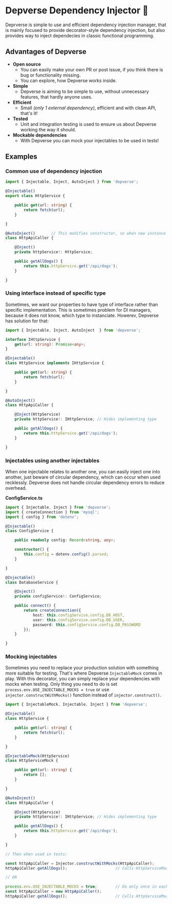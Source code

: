 
# Depverse Dependency Injector 💉

Deprverse is simple to use and efficient dependency injection manager, that is mainly focused to provide decorator-style dependency injection, but also provides way to inject dependecies in classic functional programming.

## Advantages of Depverse

- **Open source**
    - You can easily make your own PR or post issue, if you think there is bug or functionality missing.
    - You can explore, how Depverse works inside.
- **Simple**
    - Depverse is aiming to be simple to use, without unnecessary features, that hardly anyone uses.
- **Efficient**
    - Small *(only 1 external dependency)*, efficient and with clean API, that's it!
- **Tested**
    - Unit and integration testing is used to ensure us about Depverse working the way it should.
- **Mockable dependencies**
    - With Depverse you can mock your injectables to be used in tests!

## Examples 

### Common use of dependency injection

```typescript
import { Injectable, Inject, AutoInject } from 'depverse';

@Injectable()
export class HttpService {

    public get(url: string) {
        return fetch(url);
    }

}

@AutoInject()       // This modifies constructor, so when new instance is created, dependencies are automatically injected
class HttpApiCaller {

    @Inject()
    private httpService!: HttpService;

    public getAllDogs() {
        return this.httpService.get('/api/dogs');
    }

}
```  


### Using interface instead of specific type

Sometimes, we want our properties to have type of interface rather than specific implementation. This is sometimes problem for DI managers, because it does not know, which type to instanciate. Howerev, Depverse has solution for that:

```typescript
import { Injectable, Inject, AutoInject  } from 'depverse';

interface IHttpService {
    get(url: string): Promise<any>;
}

@Injectable()
class HttpService implements IHttpService {

    public get(url: string) {
        return fetch(url);
    }

}

@AutoInject()
class HttpApiCaller {

    @Inject(HttpService)
    private httpService!: IHttpService; // Hides implementing type

    public getAllDogs() {
        return this.httpService.get('/api/dogs');
    }

}
```

### Injectables using another injectables

When one injectable relates to another one, you can easily inject one into another, just beware of circular dependency, which can occur when used recklessly. Depverse does not handle circular dependency errors to reduce overhead.

**ConfigService.ts**

```typescript
import { Injectable, Inject } from 'depverse';
import { createConnection } from 'mysql';
import { config } from 'dotenv';

@Injectable()
class ConfigService {

    public readonly config: Record<string, any>;

    constructor() {
        this.config = dotenv.config().parsed;
    }

}

@Injectable()
class DatabaseService {

    @Inject()
    private configService!: ConfigService;

    public connect() {
        return createConnection({
            host: this.configService.config.DB_HOST,
            user: this.configService.config.DB_USER,
            password: this.configService.config.DB_PASSWORD
        });
    }

}
```

### Mocking injectables

Sometimes you need to replace your production solution with something more suitable for testing. That's where Depverse `InjectableMock` comes in play. With this decorator, you can simply replace your dependencies with mocks when testing. Only thing you need to do is set `process.env.USE_INJECTABLE_MOCKS = true` or use `injector.constructWithMocks()` function instead of `injector.construct()`.

```typescript 
import { InjectableMock, Injectable, Inject } from 'depverse';

@Injectable()
class HttpService {

    public get(url: string) {
        return fetch(url);
    }

}

@InjectableMock(HttpService)
class HttpServiceMock {

    public get(url: string) {
        return [];
    }

}

@AutoInject()
class HttpApiCaller {

    @Inject(HttpService)
    private httpService!: IHttpService; // Hides implementing type

    public getAllDogs() {
        return this.httpService.get('/api/dogs');
    }

}

// Then when used in tests:

const httpApiCaller = Injector.constructWithMocks(HttpApiCaller);
httpApiCaller.getAllDogs();                     // Calls HttpServiceMock instead of real-world HttpService

// OR

process.env.USE_INJECTABLE_MOCKS = true;        // Do only once in each of your tests file
const httpApiCaller = new HttpApiCaller();
httpApiCaller.getAllDogs();                     // Calls HttpServiceMock 

```
